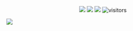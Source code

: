 <!--   my-icons -->
<p align="center">
    <a href="https://github.com/BEPb/BEPb"><img src="https://img.shields.io/badge/status-fishCatching🐟-brightgreen.svg"></a>
    <a href="https://github.com/BEPb/BEPb/stargazers"><img src="https://img.shields.io/github/stars/999debug/999debug.svg?logo=github"></a>
    <a href="https://github.com/BEPb/BEPb/network/members"><img src="https://img.shields.io/github/forks/999debug/999debug.svg?color=blue&logo=github"></a>
    <img src="https://visitor-badge.laobi.icu/badge?page_id=999debug/999debug" alt="visitors"/>   
</p>


![](https://count.getloli.com/get/@BEPb.github.readme)
</br>
